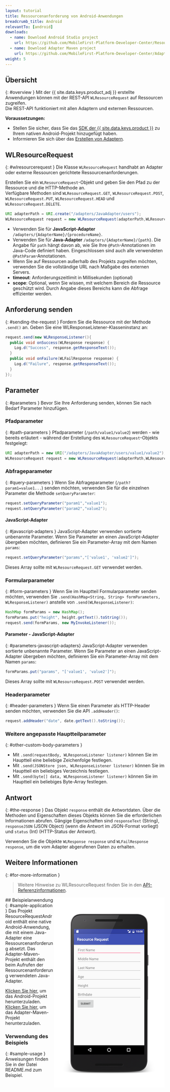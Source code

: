 ```yaml
---
layout: tutorial
title: Ressourcenanforderung von Android-Anwendungen
breadcrumb_title: Android
relevantTo: [android]
downloads:
  - name: Download Android Studio project
    url: https://github.com/MobileFirst-Platform-Developer-Center/ResourceRequestAndroid/tree/release80
  - name: Download Adapter Maven project
    url: https://github.com/MobileFirst-Platform-Developer-Center/Adapters/tree/release80
weight: 5
---
```

<!-- NLS_CHARSET=UTF-8 -->
## Übersicht
{: #overview }
Mit der {{ site.data.keys.product_adj }} erstellte Anwendungen können mit der REST-API `WLResourceRequest` auf Ressourcen zugreifen.   
Die REST-API funktioniert mit allen Adaptern und externen Ressourcen. 

**Voraussetzungen:**

- Stellen Sie sicher, dass Sie das [SDK der {{ site.data.keys.product }}](../../../application-development/sdk/android) zu Ihrem nativen Android-Projekt hinzugefügt haben. 
- Informieren Sie sich über das [Erstellen von Adaptern](../../../adapters/creating-adapters).

## WLResourceRequest
{: #wlresourcerequest }
Die Klasse `WLResourceRequest` handhabt an Adapter oder externe Ressourcen gerichtete Ressourcenanforderungen. 

Erstellen Sie ein `WLResourceRequest`-Objekt und geben Sie den Pfad zu der Ressource und die HTTP-Methode an.   
Verfügbare Methoden sind `WLResourceRequest.GET`, `WLResourceRequest.POST`, `WLResourceRequest.PUT`, `WLResourceRequest.HEAD` und `WLResourceRequest.DELETE`.

```java
URI adapterPath = URI.create("/adapters/JavaAdapter/users");
WLResourceRequest request = new WLResourceRequest(adapterPath,WLResourceRequest.GET);
```

* Verwenden Sie für **JavaScript-Adapter** `/adapters/{AdapterName}/{procedureName}`. 
* Verwenden Sie für **Java-Adapter** `/adapters/{AdapterName}/{path}`. Die Angabe für `path` hängt davon ab, wie Sie Ihre
`@Path`-Annotationen im Java-Code definiert haben. Eingeschlossen sind auch alle verwendeten `@PathParam`-Annotationen. 
* Wenn Sie auf Ressourcen außerhalb des Projekts zugreifen möchten, verwenden Sie die vollständige URL nach Maßgabe des externen Servers. 
* **timeout**: Anforderungszeitlimit in Millisekunden (optional)
* **scope**: Optional, wenn Sie wissen, mit welchem Bereich die Ressource geschützt wird. Durch Angabe dieses Bereichs kann die Abfrage effizienter werden. 

## Anforderung senden
{: #sending-the-request }
Fordern Sie die Ressource mit der Methode `.send()` an. Geben Sie eine WLResponseListener-Klasseninstanz an: 

```java
request.send(new WLResponseListener(){
  public void onSuccess(WLResponse response) {
    Log.d("Success", response.getResponseText());
  }
  public void onFailure(WLFailResponse response) {
    Log.d("Failure", response.getResponseText());
  }
});
```

## Parameter
{: #parameters }
Bevor Sie Ihre Anforderung senden, können Sie nach Bedarf Parameter hinzufügen. 

### Pfadparameter
{: #path-parameters }
Pfadparameter (`/path/value1/value2`) werden - wie bereits erläutert - während der Erstellung des `WLResourceRequest`-Objekts festgelegt: 

```java
URI adapterPath = new URI("/adapters/JavaAdapter/users/value1/value2");
WLResourceRequest request = new WLResourceRequest(adapterPath,WLResourceRequest.GET);
```

### Abfrageparameter
{: #query-parameters }
Wenn Sie Abfrageparameter (`/path?param1=value1...`) senden möchten, verwenden Sie für die einzelnen Parameter die Methode `setQueryParameter`: 

```java
request.setQueryParameter("param1","value1");
request.setQueryParameter("param2","value2");
```

#### JavaScript-Adapter
{: #javascript-adapters }
JavaScript-Adapter verwenden sortierte unbenannte Parameter. Wenn Sie Parameter an einen JavaScript-Adapter übergeben möchten, definieren Sie ein Parameter-Array mit dem Namen `params`:

```java
request.setQueryParameter("params","['value1', 'value2']");
```

Dieses Array sollte mit `WLResourceRequest.GET` verwendet werden.

### Formularparameter
{: #form-parameters }
Wenn Sie im Hauptteil Formularparameter senden möchten, verwenden Sie `.send(HashMap<String, String> formParameters, WLResponseListener)` anstelle von `.send(WLResponseListener)`:  

```java
HashMap formParams = new HashMap();
formParams.put("height", height.getText().toString());
request.send(formParams, new MyInvokeListener());
```    

#### Parameter - JavaScript-Adapter
{: #parameters-javascript-adapters}
JavaScript-Adapter verwenden sortierte unbenannte Parameter. Wenn Sie Parameter an einen JavaScript-Adapter übergeben möchten, definieren Sie ein Parameter-Array mit dem Namen `params`:

```java
formParams.put("params", "['value1', 'value2']");
```

Dieses Array sollte mit `WLResourceRequest.POST` verwendet werden.

### Headerparameter
{: #header-parameters }
Wenn Sie einen Parameter als HTTP-Header senden möchten, verwenden Sie die API `.addHeader()`: 

```java
request.addHeader("date", date.getText().toString());
```

### Weitere angepasste Hauptteilparameter
{: #other-custom-body-parameters }
- Mit `.send(requestBody, WLResponseListener listener)` können Sie im Hauptteil eine beliebige Zeichenfolge festlegen. 
- Mit `.send(JSONStore json, WLResponseListener listener)` können Sie im Hauptteil ein beliebiges Verzeichnis festlegen. 
- Mit `.send(byte[] data, WLResponseListener listener)` können Sie im Hauptteil ein beliebiges Byte-Array festlegen. 

## Antwort
{: #the-response }
Das Objekt `response` enthält die Antwortdaten. Über die Methoden und Eigenschaften dieses Objekts können Sie die erforderlichen Informationen abrufen. Gängige Eigenschaften sind
`responseText` (String), `responseJSON` (JSON Object) (wenn die Antwort im JSON-Format vorliegt)
und `status` (Int) (HTTP-Status der Antwort). 

Verwenden Sie die Objekte `WLResponse response` und `WLFailResponse response`, um die vom Adapter abgerufenen Daten zu erhalten. 

## Weitere Informationen
{: #for-more-information }
> Weitere Hinweise zu WLResourceRequest finden Sie in den [API-Referenzinformationen](../../../api/client-side-api/java/client/).



<img alt="Beispielanwendung" src="resource-request-success-android.png" style="float:right"/>
## Beispielanwendung
{: #sample-application }
Das Projekt ResourceRequestAndroid enthält eine native Android-Anwendung, die mit einem Java-Adapter eine Ressourcenanforderung absetzt.   
Das Adapter-Maven-Projekt enthält den beim Aufrufen der Ressourcenanforderung verwendeten Java-Adapter. 

[Klicken Sie hier](https://github.com/MobileFirst-Platform-Developer-Center/ResourceRequestAndroid/tree/release80), um das Android-Projekt herunterzuladen.   
[Klicken Sie hier](https://github.com/MobileFirst-Platform-Developer-Center/Adapters/tree/release80), um das Adapter-Maven-Projekt herunterzuladen. 

### Verwendung des Beispiels
{: #sample-usage }
Anweisungen finden Sie in der Datei README.md zum Beispiel. 
